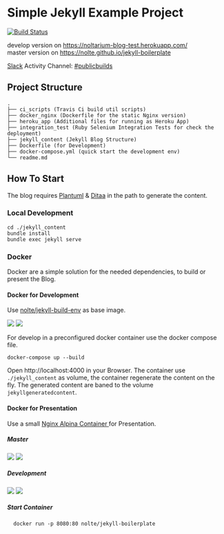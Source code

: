 # Simple Jekyll Example Project

 [![Build Status](https://travis-ci.org/nolte/jekyll-boilerplate.svg?branch=master)](https://travis-ci.org/nolte/jekyll-boilerplate)

 develop version on https://noltarium-blog-test.herokuapp.com/   
 master version on https://nolte.github.io/jekyll-boilerplate   

[Slack](https://slack.com) Activity Channel: [#publicbuilds](https://noltarium.slack.com/messages/C156TTDD4/)

## Project Structure


```
.
├── ci_scripts (Travis Ci build util scripts)
├── docker_nginx (Dockerfile for the static Nginx version)
├── heroku_app (Additional files for running as Heroku App)
├── integration_test (Ruby Selenium Integration Tests for check the deployment)
├── jekyll_content (Jekyll Blog Structure)
├── Dockerfile (for Development)
├── docker-compose.yml (quick start the development env)
└── readme.md
```

## How To Start

The blog requires [Plantuml](http://plantuml.com/) & [Ditaa](http://ditaa.sourceforge.net/) in the path to generate the content.

### Local Development

```
cd ./jekyll_content
bundle install
bundle exec jekyll serve
```

### Docker
 Docker are a simple solution for the needed dependencies, to build or present the Blog.

#### Docker for Development

Use [nolte/jekyll-build-env](https://hub.docker.com/r/nolte/jekyll-build-env) as base image.

[![](https://images.microbadger.com/badges/image/nolte/jekyll-build-env.svg)](https://microbadger.com/images/nolte/jekyll-build-env "Get your own image badge on microbadger.com")  [![](https://images.microbadger.com/badges/version/nolte/jekyll-build-env.svg)](https://microbadger.com/images/nolte/jekyll-build-env "Get your own version badge on microbadger.com")


For develop in a preconfigured docker container use the docker compose file.

```
docker-compose up --build
```

Open http://localhost:4000 in your Browser. The container use ```./jekyll_content``` as volume, the container regenerate the content on the fly. The generated content are baned to the volume ```jekyllgeneratedcontent```.

#### Docker for Presentation

Use a small [Nginx Alpina Container ](https://hub.docker.com/r/nolte/jekyll-boilerplate) for Presentation.

##### Master
[![](https://images.microbadger.com/badges/image/nolte/jekyll-boilerplate.svg)](https://microbadger.com/images/nolte/jekyll-boilerplate "Get your own image badge on microbadger.com") [![](https://images.microbadger.com/badges/version/nolte/jekyll-boilerplate.svg)](https://microbadger.com/images/nolte/jekyll-boilerplate "Get your own version badge on microbadger.com")

##### Development
[![](https://images.microbadger.com/badges/image/nolte/jekyll-boilerplate:development.svg)](https://microbadger.com/images/nolte/jekyll-boilerplate:development "Get your own image badge on microbadger.com")  [![](https://images.microbadger.com/badges/version/nolte/jekyll-boilerplate:development.svg)](https://microbadger.com/images/nolte/jekyll-boilerplate:development "Get your own version badge on microbadger.com")

##### Start Container

```
  docker run -p 8080:80 nolte/jekyll-boilerplate
```
